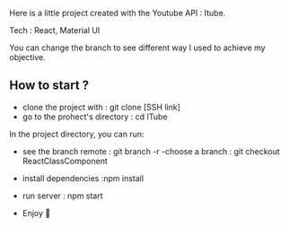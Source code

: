 Here is a little project created with the Youtube API : Itube.

Tech : React, Material UI

You can change the branch to see different way I used to achieve my objective.

## How to start ?

- clone the project with : git clone [SSH link]
- go to the prohect's directory : cd ITube

In the project directory, you can run:

- see the branch remote : git branch -r
 -choose a branch : git checkout ReactClassComponent

- install dependencies :npm install
- run server : npm start

- Enjoy :call_me_hand:


